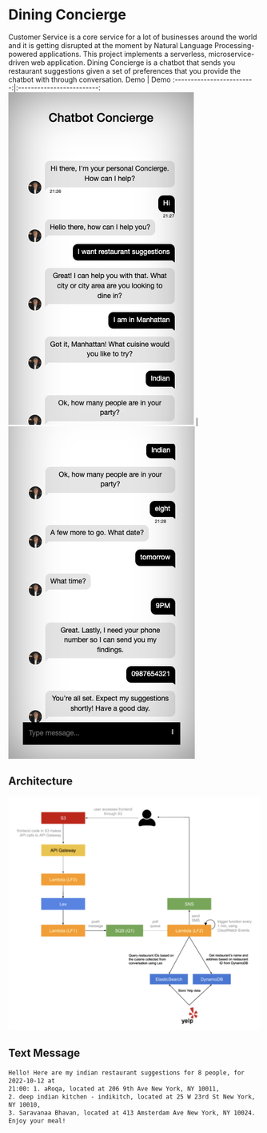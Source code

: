 # Dining Concierge
Customer Service is a core service for a lot of businesses around the world and it is getting disrupted at the moment by Natural Language Processing-powered applications. This project implements a serverless, microservice-driven web application. Dining Concierge is a chatbot that sends you restaurant suggestions given a set of preferences that you provide the chatbot with through conversation.
Demo              |  Demo 
:-------------------------:|:-------------------------:
![Demo 1](/assets/Demo%201.png)  |  ![Demo 2](/assets/Demo%202.png)

## Architecture
![Architecture](/assets/Design.png)

## Text Message
```
Hello! Here are my indian restaurant suggestions for 8 people, for 2022-10-12 at
21:00: 1. aRoqa, located at 206 9th Ave New York, NY 10011,
2. deep indian kitchen - indikitch, located at 25 W 23rd St New York, NY 10010,
3. Saravanaa Bhavan, located at 413 Amsterdam Ave New York, NY 10024.
Enjoy your meal!
```
